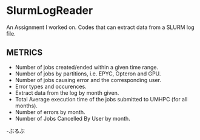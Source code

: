 # SlurmLogReader
An Assignment I worked on. Codes that can extract data from a SLURM log file.

## METRICS  
- Number of jobs created/ended within a given time range.
- Number of jobs by partitions, i.e. EPYC, Opteron and GPU.
- Number of jobs causing error and the corresponding user.
- Error types and occurences.
- Extract data from the log by month given.
- Total Average execution time of the jobs submitted to UMHPC (for all months).
- Number of errors by month.
- Number of Jobs Cancelled By User by month.

-ぶるぶ
